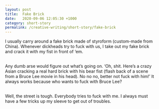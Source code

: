 ```yaml
---
layout: post
title:  Fake Brick
date:   2020-09-06 12:05:30 +1000
category: short-story
permalink: /creative-writing/short-story/fake-brick
---
```


I usually carry around a fake brick made of styroform (custom-made from China). Whenever dickheads try to fuck with us, I take out my fake brick and crack it with my fist in front of ‘em.  
<br />

Any dumb arse would figure out what’s going on. ‘Oh, shit. Here’s a crazy Asian cracking a real hard brick with his bear fist (flash back of a scene from a Bruce Lee movie in his head). No no no, better not fuck with him!’ It always works because who wants to fuck with Bruce Lee?
<br /><br />

Well, the street is tough. Everybody tries to fuck with me. I always must have a few tricks up my sleeve to get out of troubles.
<br /><br />